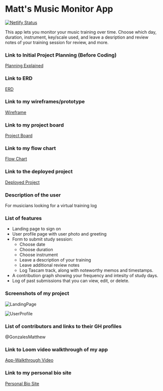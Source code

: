 # Matt's Music Monitor App
[![Netlify Status](https://api.netlify.com/api/v1/badges/fed74284-913a-4379-8cf5-be2d765641c3/deploy-status)](https://app.netlify.com/sites/mg-music-monitor/deploys)

This app lets you monitor your music training over time. Choose which day, duration, instrument, key/scale used, and leave a desription and review notes of your training session for review, and more.
### Link to Initial Project Planning (Before Coding)
  [Planning Explained](https://www.loom.com/share/58875c61c2744d53946edd1a3c3c22c8)
### Link to ERD
  [ERD](https://dbdiagram.io/d/604d0f78fcdcb6230b240157)
### Link to my wireframes/prototype
  [Wireframe](https://www.figma.com/file/ISJ4a8Mfql6TLwYahDhUDG/CAPSTONE-Matt-s-Music-Monitor?node-id=2%3A13)
### Link to my project board
  [Project Board](https://github.com/GonzalesMatthew/CAPSTONE-matts-music-monitor/projects/1)
### Link to my flow chart
  [Flow Chart](https://docs.google.com/presentation/d/16cxnh2h54LLz4B3zN4nnbWFl6mPgwnGqWR94YYEu9jc/edit?usp=sharing)
### Link to the deployed project
  [Deployed Project](https://mg-music-monitor.netlify.app/)
### Description of the user
  For musicians looking for a virtual training log
### List of features   
  - Landing page to sign on
  - User profile page with user photo and greeting
  - Form to submit study session:
    - Choose date
    - Choose duration
    - Choose instrument
    - Leave a description of your training
    - Leave additional review notes
    - Log Tascam track, along with noteworthy memos and timestamps.
  - A contribution graph showing your frequency and intesity of study days.
  - Log of past submissions that you can view, edit, or delete.
### Screenshots of my project
![LandingPage](https://user-images.githubusercontent.com/16343050/123371649-c934b100-d547-11eb-9364-bb2d179be1fa.png)

![UserProfile](https://user-images.githubusercontent.com/16343050/123368207-fd58a380-d540-11eb-9021-3d2c23b88949.png)
### List of contributors and links to their GH profiles
@GonzalesMatthew
### Link to Loom video walkthrough of my app
[App-Walkthrough Video]()
### Link to my personal bio site
[Personal Bio Site](https://www.matthewggonzales.com)
